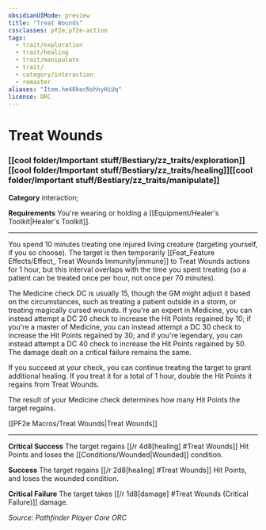 ```yaml
---
obsidianUIMode: preview
title: "Treat Wounds"
cssclasses: pf2e,pf2e-action
tags:
  - trait/exploration
  - trait/healing
  - trait/manipulate
  - trait/
  - category/interaction
  - remaster
aliases: "Item.hm40kecNshhyHiUq"
license: ORC
---
```

# Treat Wounds

### [[cool folder/Important stuff/Bestiary/zz_traits/exploration]][[cool folder/Important stuff/Bestiary/zz_traits/healing]][[cool folder/Important stuff/Bestiary/zz_traits/manipulate]]

**Category** interaction; 




**Requirements** You're wearing or holding a [[Equipment/Healer's Toolkit|Healer's Toolkit]].

* * *

You spend 10 minutes treating one injured living creature (targeting yourself, if you so choose). The target is then temporarily [[Feat_Feature Effects/Effect_ Treat Wounds Immunity|immune]] to Treat Wounds actions for 1 hour, but this interval overlaps with the time you spent treating (so a patient can be treated once per hour, not once per 70 minutes).

The Medicine check DC is usually 15, though the GM might adjust it based on the circumstances, such as treating a patient outside in a storm, or treating magically cursed wounds. If you're an expert in Medicine, you can instead attempt a DC 20 check to increase the Hit Points regained by 10; if you're a master of Medicine, you can instead attempt a DC 30 check to increase the Hit Points regained by 30; and if you're legendary, you can instead attempt a DC 40 check to increase the Hit Points regained by 50. The damage dealt on a critical failure remains the same.

If you succeed at your check, you can continue treating the target to grant additional healing. If you treat it for a total of 1 hour, double the Hit Points it regains from Treat Wounds.

The result of your Medicine check determines how many Hit Points the target regains.

[[PF2e Macros/Treat Wounds|Treat Wounds]]

* * *

**Critical Success** The target regains [[/r 4d8\[healing\] #Treat Wounds]] Hit Points and loses the [[Conditions/Wounded|Wounded]] condition.

**Success** The target regains [[/r 2d8\[healing\] #Treat Wounds]] Hit Points, and loses the wounded condition.

**Critical Failure** The target takes [[/r 1d8\[damage\] #Treat Wounds (Critical Failure)]] damage.

*Source: Pathfinder Player Core*
*ORC*